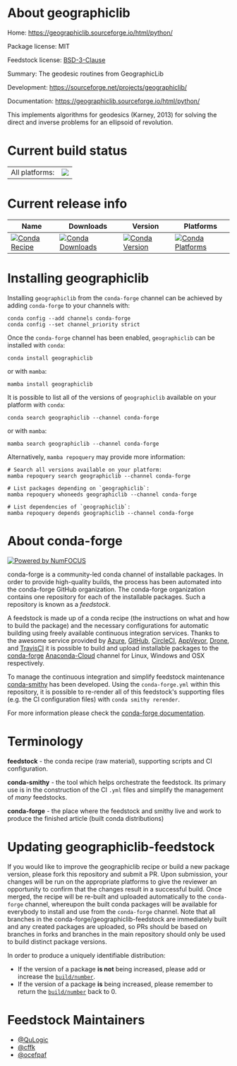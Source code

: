 About geographiclib
===================

Home: https://geographiclib.sourceforge.io/html/python/

Package license: MIT

Feedstock license: [BSD-3-Clause](https://github.com/conda-forge/geographiclib-feedstock/blob/main/LICENSE.txt)

Summary: The geodesic routines from GeographicLib

Development: https://sourceforge.net/projects/geographiclib/

Documentation: https://geographiclib.sourceforge.io/html/python/

This implements algorithms for geodesics (Karney, 2013) for solving the
direct and inverse problems for an ellipsoid of revolution.


Current build status
====================


<table><tr><td>All platforms:</td>
    <td>
      <a href="https://dev.azure.com/conda-forge/feedstock-builds/_build/latest?definitionId=3920&branchName=main">
        <img src="https://dev.azure.com/conda-forge/feedstock-builds/_apis/build/status/geographiclib-feedstock?branchName=main">
      </a>
    </td>
  </tr>
</table>

Current release info
====================

| Name | Downloads | Version | Platforms |
| --- | --- | --- | --- |
| [![Conda Recipe](https://img.shields.io/badge/recipe-geographiclib-green.svg)](https://anaconda.org/conda-forge/geographiclib) | [![Conda Downloads](https://img.shields.io/conda/dn/conda-forge/geographiclib.svg)](https://anaconda.org/conda-forge/geographiclib) | [![Conda Version](https://img.shields.io/conda/vn/conda-forge/geographiclib.svg)](https://anaconda.org/conda-forge/geographiclib) | [![Conda Platforms](https://img.shields.io/conda/pn/conda-forge/geographiclib.svg)](https://anaconda.org/conda-forge/geographiclib) |

Installing geographiclib
========================

Installing `geographiclib` from the `conda-forge` channel can be achieved by adding `conda-forge` to your channels with:

```
conda config --add channels conda-forge
conda config --set channel_priority strict
```

Once the `conda-forge` channel has been enabled, `geographiclib` can be installed with `conda`:

```
conda install geographiclib
```

or with `mamba`:

```
mamba install geographiclib
```

It is possible to list all of the versions of `geographiclib` available on your platform with `conda`:

```
conda search geographiclib --channel conda-forge
```

or with `mamba`:

```
mamba search geographiclib --channel conda-forge
```

Alternatively, `mamba repoquery` may provide more information:

```
# Search all versions available on your platform:
mamba repoquery search geographiclib --channel conda-forge

# List packages depending on `geographiclib`:
mamba repoquery whoneeds geographiclib --channel conda-forge

# List dependencies of `geographiclib`:
mamba repoquery depends geographiclib --channel conda-forge
```


About conda-forge
=================

[![Powered by
NumFOCUS](https://img.shields.io/badge/powered%20by-NumFOCUS-orange.svg?style=flat&colorA=E1523D&colorB=007D8A)](https://numfocus.org)

conda-forge is a community-led conda channel of installable packages.
In order to provide high-quality builds, the process has been automated into the
conda-forge GitHub organization. The conda-forge organization contains one repository
for each of the installable packages. Such a repository is known as a *feedstock*.

A feedstock is made up of a conda recipe (the instructions on what and how to build
the package) and the necessary configurations for automatic building using freely
available continuous integration services. Thanks to the awesome service provided by
[Azure](https://azure.microsoft.com/en-us/services/devops/), [GitHub](https://github.com/),
[CircleCI](https://circleci.com/), [AppVeyor](https://www.appveyor.com/),
[Drone](https://cloud.drone.io/welcome), and [TravisCI](https://travis-ci.com/)
it is possible to build and upload installable packages to the
[conda-forge](https://anaconda.org/conda-forge) [Anaconda-Cloud](https://anaconda.org/)
channel for Linux, Windows and OSX respectively.

To manage the continuous integration and simplify feedstock maintenance
[conda-smithy](https://github.com/conda-forge/conda-smithy) has been developed.
Using the ``conda-forge.yml`` within this repository, it is possible to re-render all of
this feedstock's supporting files (e.g. the CI configuration files) with ``conda smithy rerender``.

For more information please check the [conda-forge documentation](https://conda-forge.org/docs/).

Terminology
===========

**feedstock** - the conda recipe (raw material), supporting scripts and CI configuration.

**conda-smithy** - the tool which helps orchestrate the feedstock.
                   Its primary use is in the construction of the CI ``.yml`` files
                   and simplify the management of *many* feedstocks.

**conda-forge** - the place where the feedstock and smithy live and work to
                  produce the finished article (built conda distributions)


Updating geographiclib-feedstock
================================

If you would like to improve the geographiclib recipe or build a new
package version, please fork this repository and submit a PR. Upon submission,
your changes will be run on the appropriate platforms to give the reviewer an
opportunity to confirm that the changes result in a successful build. Once
merged, the recipe will be re-built and uploaded automatically to the
`conda-forge` channel, whereupon the built conda packages will be available for
everybody to install and use from the `conda-forge` channel.
Note that all branches in the conda-forge/geographiclib-feedstock are
immediately built and any created packages are uploaded, so PRs should be based
on branches in forks and branches in the main repository should only be used to
build distinct package versions.

In order to produce a uniquely identifiable distribution:
 * If the version of a package **is not** being increased, please add or increase
   the [``build/number``](https://docs.conda.io/projects/conda-build/en/latest/resources/define-metadata.html#build-number-and-string).
 * If the version of a package **is** being increased, please remember to return
   the [``build/number``](https://docs.conda.io/projects/conda-build/en/latest/resources/define-metadata.html#build-number-and-string)
   back to 0.

Feedstock Maintainers
=====================

* [@QuLogic](https://github.com/QuLogic/)
* [@cffk](https://github.com/cffk/)
* [@ocefpaf](https://github.com/ocefpaf/)

